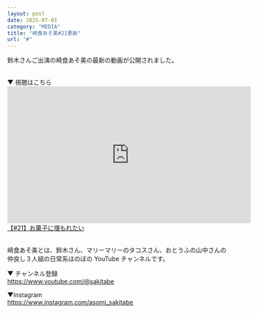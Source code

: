 ```yaml
---
layout: post
date: 2025-07-01
category: "MEDIA"
title: "崎食あそ美#21更新"
url: "#"
---
```


鈴木さんご出演の崎食あそ美の最新の動画が公開されました。

<br>
▼ 視聴はこちら

<iframe width="560" height="315" src="https://www.youtube.com/embed/7q4a2rMBjR8?si=0Z4VY_Ye8My2WGnE" title="YouTube video player" frameborder="0" allow="accelerometer; autoplay; clipboard-write; encrypted-media; gyroscope; picture-in-picture; web-share" referrerpolicy="strict-origin-when-cross-origin" allowfullscreen></iframe>
<a href="https://youtu.be/7q4a2rMBjR8?si=BC3r4gCmFMNl20cw" target="_blank">【#21】お菓子に埋もれたい</a>

<br>
<br>

崎食あそ美とは、鈴木さん、マリーマリーのタコスさん、おとうふの山中さんの仲良し３人組の日常系ほのぼの YouTube チャンネルです。

▼ チャンネル登録<br><https://www.youtube.com/@sakitabe>

▼Instagram<br><https://www.instagram.com/asomi_sakitabe>
